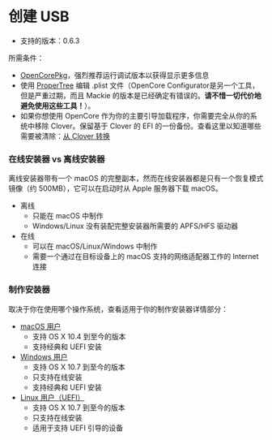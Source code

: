 # 创建 USB

* 支持的版本：0.6.3

所需条件：

* [OpenCorePkg](https://github.com/acidanthera/OpenCorePkg/releases)，强烈推荐运行调试版本以获得显示更多信息
* 使用 [ProperTree](https://github.com/corpnewt/ProperTree) 编辑 .plist 文件（OpenCore Configurator是另一个工具，但是严重过期，而且 Mackie 的版本是已经确定有错误的。**请不惜一切代价地避免使用这些工具！**）。
* 如果你想使用 OpenCore 作为你的主要引导加载程序，你需要完全从你的系统中移除 Clover。保留基于 Clover 的 EFI 的一份备份。查看这里以知道哪些需要被清除：[从 Clover 转换](https://github.com/dortania/OpenCore-Install-Guide/tree/master/clover-conversion)

### 在线安装器 vs 离线安装器

离线安装器带有一个 macOS 的完整副本，然而在线安装器都是只有一个恢复模式镜像（约 500MB），它可以在启动时从 Apple 服务器下载 macOS。

* 离线
  * 只能在 macOS 中制作
  * Windows/Linux 没有装配完整安装器所需要的 APFS/HFS 驱动器
* 在线
  * 可以在 macOS/Linux/Windows 中制作
  * 需要一个通过在目标设备上的 macOS 支持的网络适配器工作的 Internet 连接

### 制作安装器

取决于你在使用哪个操作系统，查看适用于你的制作安装器详情部分：

* [macOS 用户](../installer-guide/mac-install.md)
  * 支持 OS X 10.4 到至今的版本
  * 支持经典和 UEFI 安装
* [Windows 用户](../installer-guide/winblows-install.md)
  * 支持 OS X 10.7 到至今的版本
  * 只支持在线安装
  * 支持经典和 UEFI 安装
* [Linux 用户（UEFI）](../installer-guide/linux-install.md)
  * 支持 OS X 10.7 到至今的版本
  * 只支持在线安装
  * 适用于支持 UEFI 引导的设备
